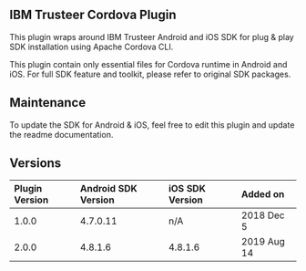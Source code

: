 IBM Trusteer Cordova Plugin
-

This plugin wraps around IBM Trusteer Android and iOS SDK for plug & play SDK installation using Apache Cordova CLI.

This plugin contain only essential files for Cordova runtime in Android and iOS. For full SDK feature and toolkit, please refer to original SDK packages.

Maintenance
-

To update the SDK for Android & iOS, feel free to edit this plugin and update the readme documentation.

Versions
-
| Plugin Version | Android SDK Version | iOS SDK Version | Added on   |
| :-             | :-                  | :-             | :-          |
| 1.0.0          | 4.7.0.11            | n/A            | 2018 Dec 5  |
| 2.0.0          | 4.8.1.6             | 4.8.1.6        | 2019 Aug 14 |